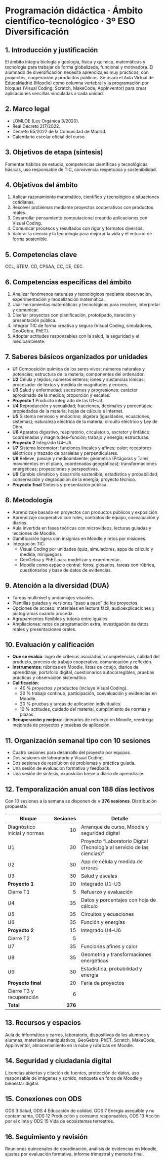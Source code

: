 # Programación didáctica · Ámbito científico-tecnológico · 3º ESO Diversificación

## 1. Introducción y justificación  
El ámbito integra biología y geología, física y química, matemáticas y tecnología para trabajar de forma globalizada, funcional y motivadora. El alumnado de diversificación necesita aprendizajes muy prácticos, con proyectos, cooperación y productos públicos. Se usará el Aula Virtual de EducaMadrid (Moodle) como columna vertebral y la programación por bloques (Visual Coding: Scratch, MakeCode, AppInventor) para crear aplicaciones sencillas vinculadas a cada unidad.

## 2. Marco legal  
- LOMLOE (Ley Orgánica 3/2020).  
- Real Decreto 217/2022.  
- Decreto 65/2022 de la Comunidad de Madrid.  
- Calendario escolar oficial del curso.

## 3. Objetivos de etapa (síntesis)  
Fomentar hábitos de estudio, competencias científicas y tecnológicas básicas, uso responsable de TIC, convivencia respetuosa y sostenibilidad.

## 4. Objetivos del ámbito  
1) Aplicar razonamiento matemático, científico y tecnológico a situaciones cotidianas.  
2) Resolver problemas mediante proyectos cooperativos con productos reales.  
3) Desarrollar pensamiento computacional creando aplicaciones con Visual Coding.  
4) Comunicar procesos y resultados con rigor y formatos diversos.  
5) Valorar la ciencia y la tecnología para mejorar la vida y el entorno de forma sostenible.

## 5. Competencias clave  
CCL, STEM, CD, CPSAA, CC, CE, CEC.

## 6. Competencias específicas del ámbito  
1) Analizar fenómenos naturales y tecnológicos mediante observación, experimentación y modelización matemática.  
2) Usar herramientas matemáticas y tecnológicas para resolver, interpretar y comunicar.  
3) Diseñar proyectos con planificación, prototipado, iteración y presentación pública.  
4) Integrar TIC de forma creativa y segura (Visual Coding, simuladores, GeoGebra, PhET).  
5) Adoptar actitudes responsables con la salud, la seguridad y el medioambiente.

## 7. Saberes básicos organizados por unidades  
- **U1** Composición química de los seres vivos; números naturales y potencias; estructura de la materia; componentes del ordenador.  
- **U2** Célula y tejidos; números enteros; iones y sustancias iónicas; procesador de textos y medida de magnitudes y errores.  
- **U3** Salud y enfermedad; sucesiones y progresiones; carácter aproximado de la medida; proporción y escalas.  
- **Proyecto 1** Producto integrado de las U1–U3.  
- **U4** Reproducción y sexualidad; fracciones, decimales y porcentajes; propiedades de la materia; hojas de cálculo e Internet.  
- **U5** Sistema nervioso y endocrino; álgebra (igualdades, ecuaciones, sistemas); naturaleza eléctrica de la materia; circuito eléctrico y Ley de Ohm.  
- **U6** Aparatos digestivo, respiratorio, circulatorio, excretor y linfático; coordenadas y magnitudes–función; trabajo y energía; estructuras.  
- **Proyecto 2** Integrado U4–U6.  
- **U7** Sistema locomotor; funciones lineales y afines; calor; receptores eléctricos y trazado de paralelas y perpendiculares.  
- **U8** Relieve, paisaje y medioambiente; geometría (Pitágoras y Tales, movimientos en el plano, coordenadas geográficas); transformaciones energéticas; proyecciones y perspectivas.  
- **U9** Cambio climático y desarrollo sostenible; estadística y probabilidad; conservación y degradación de la energía; proyecto técnico.  
- **Proyecto final** Síntesis y presentación pública.

## 8. Metodología  
- Aprendizaje basado en proyectos con productos públicos y exposición.  
- Aprendizaje cooperativo con roles, contratos de equipo, coevaluación y diarios.  
- Aula invertida en fases teóricas con microvídeos, lecturas guiadas y lecciones de Moodle.  
- Gamificación ligera con insignias en Moodle y retos por misiones.  
- Integración TIC:  
  - Visual Coding por unidades (quiz, simuladores, apps de cálculo y medida, minijuegos).  
  - GeoGebra y PhET para modelizar y experimentar.  
  - Moodle como espacio central: foros, glosarios, tareas con rúbrica, cuestionarios y base de datos de evidencias.

## 9. Atención a la diversidad (DUA)  
- Tareas multinivel y andamiajes visuales.  
- Plantillas guiadas y versiones “paso a paso” de los proyectos.  
- Opciones de acceso: materiales en lectura fácil, audioexplicaciones y pictogramas cuando proceda.  
- Agrupamientos flexibles y tutoría entre iguales.  
- Ampliaciones: retos de programación extra, investigación de datos reales y presentaciones orales.

## 10. Evaluación y calificación  
- **Qué se evalúa**: logro de criterios asociados a competencias, calidad del producto, proceso de trabajo cooperativo, comunicación y reflexión.  
- **Instrumentos**: rúbricas en Moodle, listas de cotejo, diarios de aprendizaje, portafolio digital, cuestionarios autocorregibles, pruebas prácticas y observación sistemática.  
- **Calificación**:  
  - 40 % proyectos y productos (incluye Visual Coding).  
  - 30 % trabajo continuo, participación, coevaluación y evidencias en Moodle.  
  - 20 % pruebas y tareas de aplicación individuales.  
  - 10 % actitudes, cuidado del material, cumplimiento de normas y plazos.  
- **Recuperación y mejora**: itinerarios de refuerzo en Moodle, reentrega mejorada de proyectos y pruebas de aplicación.

## 11. Organización semanal tipo con 10 sesiones  
- Cuatro sesiones para desarrollo del proyecto por equipos.  
- Dos sesiones de laboratorio y Visual Coding.  
- Dos sesiones de resolución de problemas y práctica guiada.  
- Una sesión de evaluación formativa y feedback.  
- Una sesión de síntesis, exposición breve o diario de aprendizaje.

## 12. Temporalización anual con 188 días lectivos  
Con 10 sesiones a la semana se disponen de **≈ 376 sesiones**. Distribución propuesta:

| Bloque | Sesiones | Detalle |
|---|---:|---|
| Diagnóstico inicial y normas | 10 | Arranque de curso, Moodle y seguridad digital |
| U1 | 30 | Proyecto “Laboratorio Digital (Tecnología al servicio de las ciencias)” |
| U2 | 30 | App de célula y medida de errores |
| U3 | 30 | Salud y escalas |
| **Proyecto 1** | 20 | Integrado U1–U3 |
| Cierre T1 | 5 | Refuerzo y evaluación |
| U4 | 35 | Datos y porcentajes con hoja de cálculo |
| U5 | 35 | Circuitos y ecuaciones |
| U6 | 35 | Función y energías |
| **Proyecto 2** | 15 | Integrado U4–U6 |
| Cierre T2 | 5 |  |
| U7 | 35 | Funciones afines y calor |
| U8 | 35 | Geometría y transformaciones energéticas |
| U9 | 30 | Estadística, probabilidad y energía |
| **Proyecto final** | 20 | Feria de proyectos |
| Cierre T3 y recuperación | 6 |  |
| **Total** | **376** |  |

## 13. Recursos y espacios  
Aula de informática y carros, laboratorio, dispositivos de los alumnos y alumnas, materiales manipulativos, GeoGebra, PhET, Scratch, MakeCode, AppInventor, almacenamiento en la nube y rúbricas en Moodle.

## 14. Seguridad y ciudadanía digital  
Licencias abiertas y citación de fuentes, protección de datos, uso responsable de imágenes y sonido, netiqueta en foros de Moodle y bienestar digital.

## 15. Conexiones con ODS  
ODS 3 Salud, ODS 4 Educación de calidad, ODS 7 Energía asequible y no contaminante, ODS 12 Producción y consumo responsables, ODS 13 Acción por el clima y ODS 15 Vida de ecosistemas terrestres.

## 16. Seguimiento y revisión  
Reuniones quincenales de coordinación, análisis de evidencias en Moodle, ajustes por evaluación formativa, informe trimestral y memoria final.
